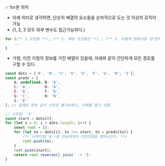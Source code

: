 ✅ for문 의미
* 아래 의미로 생각하면, 단순히 배열의 요소들을 순차적으로 도는 것 이상의 로직이 가능
* (1, 2, 3 모두 외부 변수도 접근가능하다.)
```javascript
for (/** 1.무엇을 **/; /** 2. 해당 조건동안 **/ ; /** 3. 이렇게 변화시킬 것(반복자 이외의 것도 가능) **/) {
    ...
}
```
* 가령, 이전 지점의 정보를 가진 배열이 있을때, 아래와 같이 간단하게 모든 경로를 구할 수 있다.
```javascript
const dots = ['A', 'B', 'C', 'D', 'E', 'F', 'G', 'H', 'I'];
const preds = [
    A: undefined, B: 'A',
    C: 'A',       D: 'A',
    E: 'B',       F: 'D',
    G: 'C',       H: 'B',
    I: 'E'
]; // 실제로 위와 같이 선언은 불가능하나, 이해를 돕기 위함.

// 시작점: 'A'
const start = dots[0];
for (let i = 0; i < dots.length; i++) {
    const root = [];
    for (let to = dots[i]; to !== start; to = preds[to]) {
        /** 시작지점('A')을 만날때까지 이전지점을 찾아나간다. **/
        root.push(to);
    }
    root.push(start);
    return root.reverse().join(' -> ');
}
```